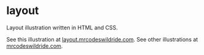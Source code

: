# layout

Layout illustration written in HTML and CSS.

See this illustration at [layout.mrcodeswildride.com](https://layout.mrcodeswildride.com/).
See other illustrations at [mrcodeswildride.com](https://www.mrcodeswildride.com/).
